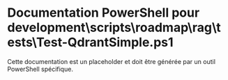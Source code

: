 # Documentation PowerShell pour development\scripts\roadmap\rag\tests\Test-QdrantSimple.ps1

Cette documentation est un placeholder et doit être générée par un outil PowerShell spécifique.
